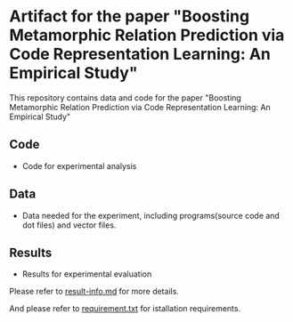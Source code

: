# Artifact for the paper "Boosting Metamorphic Relation Prediction via Code Representation Learning: An Empirical Study"
This repository contains data and code for the paper "Boosting Metamorphic Relation Prediction via Code Representation Learning: An Empirical Study"

## Code 

* Code for experimental analysis

## Data

* Data needed for the experiment, including programs(source code and dot files) and vector files.
  
## Results

* Results for experimental evaluation
  
Please refer to [result-info.md](results/result-info.md) for more details.

And please refer to [requirement.txt](requirement.txt) for istallation requirements.
